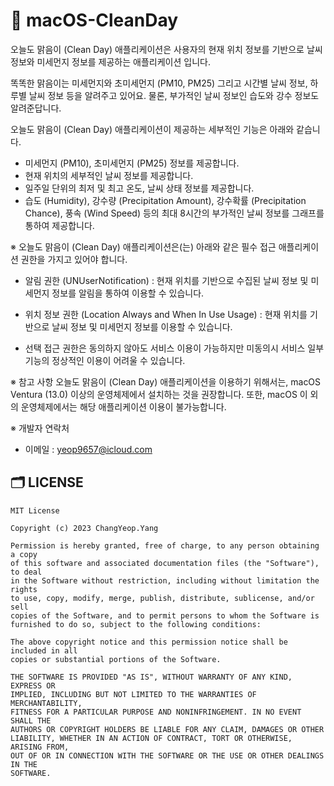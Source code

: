 # 📣 macOS-CleanDay

오늘도 맑음이 (Clean Day) 애플리케이션은 사용자의 현재 위치 정보를 기반으로 날씨 정보와 미세먼지 정보를 제공하는 애플리케이션 입니다. 

똑똑한 맑음이는 미세먼지와 초미세먼지 (PM10, PM25) 그리고 시간별 날씨 정보, 하루별 날씨 정보 등을 알려주고 있어요. 물론, 부가적인 날씨 정보인 습도와 강수 정보도 알려준답니다.

오늘도 맑음이 (Clean Day) 애플리케이션이 제공하는 세부적인 기능은 아래와 같습니다.

- 미세먼지 (PM10), 초미세먼지 (PM25) 정보를 제공합니다.
- 현재 위치의 세부적인 날씨 정보를 제공합니다.
- 일주일 단위의 최저 및 최고 온도, 날씨 상태 정보를 제공합니다.
- 습도 (Humidity), 강수량 (Precipitation Amount), 강수확률 (Precipitation Chance), 풍속 (Wind Speed) 등의 최대 8시간의 부가적인 날씨 정보를 그래프를 통하여 제공합니다.

※ 오늘도 맑음이 (Clean Day) 애플리케이션은(는) 아래와 같은 필수 접근 애플리케이션 권한을 가지고 있어야 합니다.

- 알림 권한 (UNUserNotification) : 현재 위치를 기반으로 수집된 날씨 정보 및 미세먼지 정보를 알림을 통하여 이용할 수 있습니다.

- 위치 정보 권한 (Location Always and When In Use Usage) : 현재 위치를 기반으로 날씨 정보 및 미세먼지 정보를 이용할 수 있습니다.

* 선택 접근 권한은 동의하지 않아도 서비스 이용이 가능하지만 미동의시 서비스 일부 기능의 정상적인 이용이 어려울 수 있습니다.

※ 참고 사항
오늘도 맑음이 (Clean Day) 애플리케이션을 이용하기 위해서는, macOS Ventura (13.0) 이상의 운영체제에서 설치하는 것을 권장합니다. 또한, macOS 이 외의 운영체제에서는 해당 애플리케이션 이용이 불가능합니다.

※ 개발자 연락처
- 이메일 : yeop9657@icloud.com

## 🗂 LICENSE

```TEXT
MIT License

Copyright (c) 2023 ChangYeop.Yang

Permission is hereby granted, free of charge, to any person obtaining a copy
of this software and associated documentation files (the "Software"), to deal
in the Software without restriction, including without limitation the rights
to use, copy, modify, merge, publish, distribute, sublicense, and/or sell
copies of the Software, and to permit persons to whom the Software is
furnished to do so, subject to the following conditions:

The above copyright notice and this permission notice shall be included in all
copies or substantial portions of the Software.

THE SOFTWARE IS PROVIDED "AS IS", WITHOUT WARRANTY OF ANY KIND, EXPRESS OR
IMPLIED, INCLUDING BUT NOT LIMITED TO THE WARRANTIES OF MERCHANTABILITY,
FITNESS FOR A PARTICULAR PURPOSE AND NONINFRINGEMENT. IN NO EVENT SHALL THE
AUTHORS OR COPYRIGHT HOLDERS BE LIABLE FOR ANY CLAIM, DAMAGES OR OTHER
LIABILITY, WHETHER IN AN ACTION OF CONTRACT, TORT OR OTHERWISE, ARISING FROM,
OUT OF OR IN CONNECTION WITH THE SOFTWARE OR THE USE OR OTHER DEALINGS IN THE
SOFTWARE.
```

